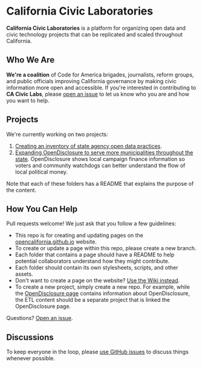 California Civic Laboratories
=============================

**California Civic Laboratories** is a platform for organizing open data and civic technology projects that can be replicated and scaled throughout California. 

## Who We Are
**We're a coalition** of Code for America brigades, journalists, reform groups, and public officials improving California governance by making civic information more open and accessible. If you're interested in contributing to **CA Civic Labs**, please [open an issue](/issues) to let us know who you are and how you want to help. 

## Projects
We're currently working on two projects:

1. [Creating an inventory of state agency open data practices](/state-agencies). 
2. [Expanding OpenDisclosure to serve more municipalities throughout the state](/opendisclosure). OpenDisclosure shows local campaign finance information so voters and community watchdogs can better understand the flow of local political money.  

Note that each of these folders has a README that explains the purpose of the content.

## How You Can Help
Pull requests welcome! We just ask that you follow a few guidelines:

* This repo is for creating and updating pages on the [opencalifornia.github.io](http://opencalifornia.github.io/) website.
* To create or update a page within this repo, please create a new branch.
* Each folder that contains a page should have a README to help potential collaborators understand how they might contribute.
* Each folder should contain its own stylesheets, scripts, and other assets.
* Don't want to create a page on the website? [Use the Wiki instead](https://github.com/opencalifornia/opencalifornia.github.io/wiki).
* To create a new project, simply create a new repo. For example, while the [OpenDisclosure page](/opendisclosure) contains information about OpenDisclosure, the ETL content should be a separate project that is linked the OpenDisclosure page.

Questions? [Open an issue](https://github.com/opencalifornia/opencalifornia.github.io/issues).

## Discussions
To keep everyone in the loop, please [use GitHub issues](/issues) to discuss things whenever possible.
